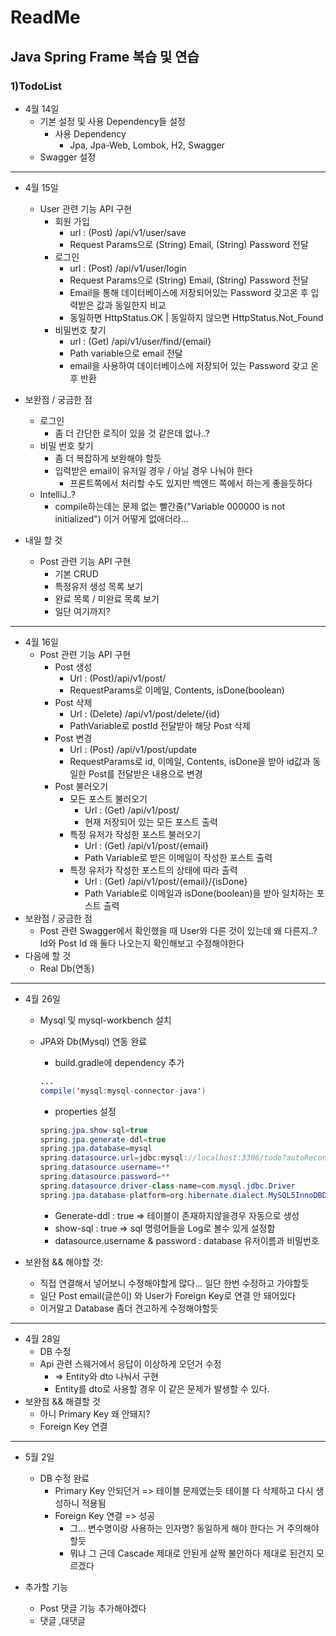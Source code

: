 # ReadMe

## Java Spring Frame 복습 및 연습

### 1)TodoList

* 4월 14일
  * 기본 설정 및 사용 Dependency들 설정
    * 사용 Dependency
      * Jpa, Jpa-Web, Lombok, H2, Swagger
  * Swagger 설정

---

* 4월 15일
  * User 관련 기능 API 구현
    * 회원 가입
      * url : (Post) /api/v1/user/save
      * Request Params으로 (String) Email, (String) Password 전달
    * 로그인
      * url : (Post) /api/v1/user/login
      * Request Params으로 (String) Email, (String) Password 전달
      * Email을 통해 데이터베이스에 저장되어있는 Password 갖고온 후 입력받은 값과 동일한지 비교
      * 동일하면 HttpStatus.OK | 동일하지 않으면 HttpStatus.Not_Found
    * 비밀번호 찾기
      * url : (Get) /api/v1/user/find/{email}
      * Path variable으로 email 전달
      * email을 사용하여 데이터베이스에 저장되어 있는 Password 갖고 온후 반환



* 보완점 / 궁금한 점
  * 로그인
    * 좀 더 간단한 로직이 있을 것 같은데 없나..?
  * 비밀 번호 찾기
    * 좀 더 복잡하게 보완해야 할듯
    * 입력받은 email이 유저일 경우 / 아닐 경우 나눠야 한다
      * 프론트쪽에서 처리할 수도 있지만 백엔드 쪽에서 하는게 좋을듯하다
  * IntelliJ..?
    * compile하는데는 문제 없는 빨간줄("Variable 000000 is not initialized") 이거 어떻게 없애더라...
* 내일 할 것
  * Post 관련 기능 API 구현
    * 기본 CRUD
    * 특정유저 생성 목록 보기
    * 완료 목록 / 미완료 목록 보기
    * 일단 여기까지?

----



* 4월 16일
  * Post 관련 기능 API 구현
    * Post 생성
      * Url : (Post)/api/v1/post/
      * RequestParams로 이메일, Contents, isDone(boolean)
    * Post 삭제
      * Url : (Delete) /api/v1/post/delete/{id}
      * PathVariable로 postId 전달받아 해당 Post 삭제
    * Post 변경
      * Url : (Post) /api/v1/post/update
      * RequestParams로 id, 이메일, Contents, isDone을 받아 id값과 동일한 Post를 전달받은 내용으로 변경
    * Post 불러오기
      * 모든 포스트 불러오기
        * Url : (Get) /api/v1/post/
        * 현재 저장되어 있는 모든 포스트 출력
      * 특정 유저가 작성한 포스트 불러오기
        * Url : (Get) /api/v1/post/{email}
        * Path Variable로 받은 이메일이 작성한 포스트 출력
      * 특정 유저가 작성한 포스트의 상태에 따라 출력
        * Url : (Get) /api/v1/post/{email}/{isDone}
        * Path Variable로 이메일과 isDone(boolean)을 받아 일치하는 포스트 출력
* 보완점 / 궁금한 점
  * Post 관련 Swagger에서 확인했을 때 User와 다른 것이 있는데 왜 다른지..? Id와 Post Id 왜 둘다 나오는지 확인해보고 수정해야한다
* 다음에 할 것
  * Real Db(연동)

---

* 4월 26일

  * Mysql 및 mysql-workbench 설치

  * JPA와 Db(Mysql) 연동 완료

    * build.gradle에 dependency 추가

    ~~~Java
    ...	
    compile('mysql:mysql-connector-java')
    ~~~

    

    * properties 설정

    ~~~Java
    spring.jpa.show-sql=true
    spring.jpa.generate-ddl=true
    spring.jpa.database=mysql
    spring.datasource.url=jdbc:mysql://localhost:3306/todo?autoReconnect=true&useSSL=true&serverTimezone=Asia/Seoul
    spring.datasource.username=**
    spring.datasource.password=**
    spring.datasource.driver-class-name=com.mysql.jdbc.Driver
    spring.jpa.database-platform=org.hibernate.dialect.MySQL5InnoDBDialect
    
    ~~~

    * Generate-ddl : true => 테이블이 존재하지않을경우 자동으로 생성
    * show-sql : true => sql  명령어들을 Log로 볼수 있게 설정함
    * datasource.username & password : database 유저이름과 비밀번호

* 보완점 && 해야할 것:

  * 직접 연결해서 넣어보니 수정해야할게 많다... 일단 한번 수정하고 가야할듯
  * 일단 Post email(글쓴이) 와 User가 Foreign Key로 연결 안 돼어있다
  * 이거말고 Database 좀더 견고하게 수정해야할듯

  

---

* 4월 28일
  * DB 수정
  * Api 관련 스웨거에서 응답이 이상하게 오던거 수정
    * => Entity와 dto 나눠서 구현
    * Entity를 dto로 사용할 경우 이 같은 문제가 발생할 수 있다.
* 보완점 && 해결할 것
  * 아니 Primary Key 왜 안돼지?
  * Foreign Key 연결

---

* 5월 2일

  * DB 수정 완료
    * Primary Key 안되던거 => 테이블 문제였는듯 테이블 다 삭제하고 다시 생성하니 적용됨
    * Foreign Key 연결 => 성공
      * 그... 변수명이랑 사용하는 인자명? 동일하게 해야 한다는 거 주의해야할듯
      * 뭐냐 그 근데 Cascade 제대로 안된게 살짝 불안하다 제대로 된건지 모르겠다

* 추가할 기능

  * Post 댓글 기능 추가해야겠다
  * 댓글 ,대댓글

  

